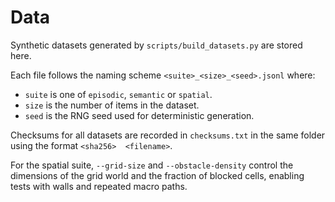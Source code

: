 # Data

Synthetic datasets generated by `scripts/build_datasets.py` are stored here.

Each file follows the naming scheme `<suite>_<size>_<seed>.jsonl` where:

- `suite` is one of `episodic`, `semantic` or `spatial`.
- `size` is the number of items in the dataset.
- `seed` is the RNG seed used for deterministic generation.

Checksums for all datasets are recorded in `checksums.txt` in the same
folder using the format `<sha256>  <filename>`.

For the spatial suite, `--grid-size` and `--obstacle-density` control the
dimensions of the grid world and the fraction of blocked cells, enabling tests
with walls and repeated macro paths.
